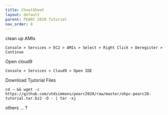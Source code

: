 ```yaml
---
title: CheatSheet
layout: default
parent: PEARC 2020 Tutorial
nav_order: 8
---
```


clean up AMIs

    Console > Services > EC2 > AMIs > Select > Right Click > Deregister > Continue

Open cloud9

    Console > Services > Cloud9 > Open IDE


Download Tjutorial Files

    cd ~ && wget -c https://github.com/utdsimmons/pearc2020/raw/master/ohpc-pearc20-tutorial.tar.bz2 -O - | tar -xj

others ... ?
